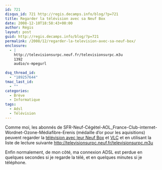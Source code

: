 ```yaml
---
id: 721
disqus_id: 721 http://regis.decamps.info/blog/?p=721
title: Regarder la télévision avec sa Neuf Box
date: 2008-12-10T18:58:43+00:00
author: Régis
layout: post
guid: http://regis.decamps.info/blog/?p=721
permalink: /2008/12/regarder-la-television-avec-sa-neuf-box/
enclosure:
  - |
    http://televisionsurpc.neuf.fr/televisionsurpc.m3u
    1392
    audio/x-mpegurl
    
dsq_thread_id:
  - "189257644"
tmac_last_id:
  - ""
categories:
  - Brève
  - Informatique
tags:
  - Adsl
  - Télévision
---
```

Comme moi, les abonnés de SFR-Neuf-Cégétel-AOL_France-Club-internet-Wordnet-Ozone-Médiafibre-Erenis (médaille d’or pour les aquisitions) peuvent regarder la [télévision avec leur Neuf Box](http://www.neuf.tv/) et [VLC](http://www.videolan.org/vlc/) et en utilisant la liste de lecture suivante <http://televisionsurpc.neuf.fr/televisionsurpc.m3u>
  
<!--more-->


  
Enfin normalement, de mon côté, ma connexion ADSL est perdue en quelques secondes si je regarde la télé, et en quelques minutes si je téléphone.
